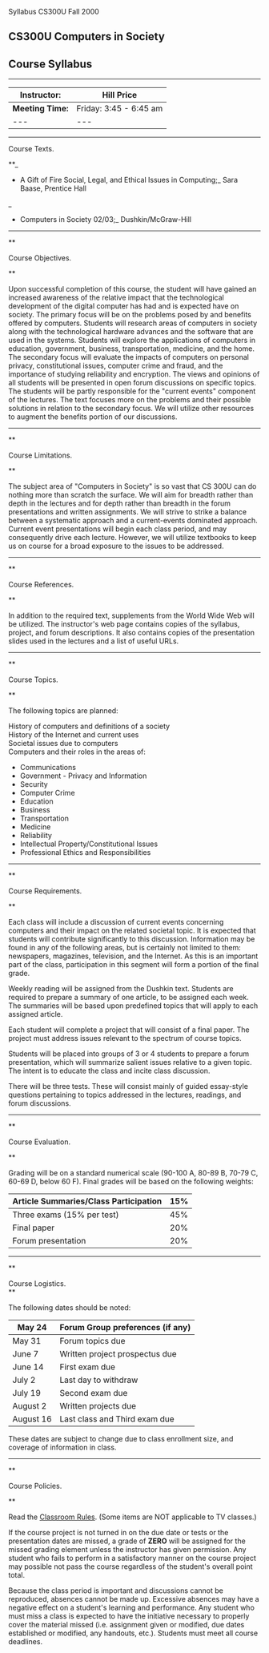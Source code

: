 Syllabus CS300U Fall 2000

## CS300U Computers in Society

## Course Syllabus

* * *

**Instructor:**|  Hill Price  
---|---  
**Meeting Time:**|  Friday: 3:45 - 6:45 am  
---|---  
  
* * *

Course Texts.  
  
**_

  * A Gift of Fire Social, Legal, and Ethical Issues in Computing;_ Sara Baase, Prentice Hall

_

  * Computers in Society 02/03;_ Dushkin/McGraw-Hill

* * *

**

Course Objectives.

**

Upon successful completion of this course, the student will have gained an
increased awareness of the relative impact that the technological development
of the digital computer has had and is expected have on society. The primary
focus will be on the problems posed by and benefits offered by computers.
Students will research areas of computers in society along with the
technological hardware advances and the software that are used in the systems.
Students will explore the applications of computers in education, government,
business, transportation, medicine, and the home. The secondary focus will
evaluate the impacts of computers on personal privacy, constitutional issues,
computer crime and fraud, and the importance of studying reliability and
encryption. The views and opinions of all students will be presented in open
forum discussions on specific topics. The students will be partly responsible
for the "current events" component of the lectures. The text focuses more on
the problems and their possible solutions in relation to the secondary focus.
We will utilize other resources to augment the benefits portion of our
discussions.

* * *

**

Course Limitations.

**

The subject area of "Computers in Society" is so vast that CS 300U can do
nothing more than scratch the surface. We will aim for breadth rather than
depth in the lectures and for depth rather than breadth in the forum
presentations and written assignments. We will strive to strike a balance
between a systematic approach and a current-events dominated approach. Current
event presentations will begin each class period, and may consequently drive
each lecture. However, we will utilize textbooks to keep us on course for a
broad exposure to the issues to be addressed.

* * *

**

Course References.

**

In addition to the required text, supplements from the World Wide Web will be
utilized. The instructor's web page contains copies of the syllabus, project,
and forum descriptions. It also contains copies of the presentation slides
used in the lectures and a list of useful URLs.

* * *

**

Course Topics.

**

The following topics are planned:

  
History of computers and definitions of a society  
History of the Internet and current uses  
Societal issues due to computers  
Computers and their roles in the areas of:

  * Communications 
  * Government - Privacy and Information 
  * Security 
  * Computer Crime 
  * Education 
  * Business 
  * Transportation 
  * Medicine 
  * Reliability 
  * Intellectual Property/Constitutional Issues 
  * Professional Ethics and Responsibilities

* * *

**

Course Requirements.

**

Each class will include a discussion of current events concerning computers
and their impact on the related societal topic. It is expected that students
will contribute significantly to this discussion. Information may be found in
any of the following areas, but is certainly not limited to them: newspapers,
magazines, television, and the Internet. As this is an important part of the
class, participation in this segment will form a portion of the final grade.

Weekly reading will be assigned from the Dushkin text. Students are required
to prepare a summary of one article, to be assigned each week. The summaries
will be based upon predefined topics that will apply to each assigned article.

Each student will complete a project that will consist of a final paper. The
project must address issues relevant to the spectrum of course topics.

Students will be placed into groups of 3 or 4 students to prepare a forum
presentation, which will summarize salient issues relative to a given topic.
The intent is to educate the class and incite class discussion.

There will be three tests. These will consist mainly of guided essay-style
questions pertaining to topics addressed in the lectures, readings, and forum
discussions.



* * *

**

Course Evaluation.

**

Grading will be on a standard numerical scale (90-100 A, 80-89 B, 70-79 C,
60-69 D, below 60 F). Final grades will be based on the following weights:

Article Summaries/Class Participation| 15%  
---|---  
Three exams (15% per test)| 45%  
Final paper| 20%  
Forum presentation| 20%  
  
* * *

**

Course Logistics.  
**

The following dates should be noted:

May 24 |  Forum Group preferences (if any)  
---|---  
May 31 |  Forum topics due  
June 7 |  Written project prospectus due  
June 14 |  First exam due  
July 2 |  Last day to withdraw  
July 19 |  Second exam due  
August 2 |  Written projects due  
August 16 |  Last class and Third exam due

These dates are subject to change due to class enrollment size, and coverage
of information in class.

* * *

**

Course Policies.

**

Read the [Classroom Rules](http://www.cs.odu.edu/~price/rules.txt). (Some
items are NOT applicable to TV classes.)

If the course project is not turned in on the due date or tests or the
presentation dates are missed, a grade of **ZERO** will be assigned for the
missed grading element unless the instructor has given permission. Any student
who fails to perform in a satisfactory manner on the course project may
possible not pass the course regardless of the student's overall point total.

Because the class period is important and discussions cannot be reproduced,
absences cannot be made up. Excessive absences may have a negative effect on a
student's learning and performance. Any student who must miss a class is
expected to have the initiative necessary to properly cover the material
missed (i.e. assignment given or modified, due dates established or modified,
any handouts, etc.). Students must meet all course deadlines.

